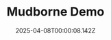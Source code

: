 ---
title: "Mudborne Demo"
id: 2365080
date: 2025-04-08T00:00:08.142Z
link: games/steam/recent/mudborne-demo
image: http://media.steampowered.com/steamcommunity/public/images/apps/2365080/bc5d8b3847849b1cb2c18121cb2a24b229e35326.jpg
playtime_2weeks: 6
playtime_forever: 6
playtime_windows_forever: 0
playtime_mac_forever: 0
playtime_linux_forever: 6
playtime_deck_forever: 6
---
